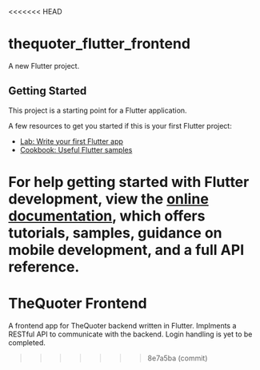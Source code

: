 <<<<<<< HEAD
# thequoter_flutter_frontend

A new Flutter project.

## Getting Started

This project is a starting point for a Flutter application.

A few resources to get you started if this is your first Flutter project:

- [Lab: Write your first Flutter app](https://docs.flutter.dev/get-started/codelab)
- [Cookbook: Useful Flutter samples](https://docs.flutter.dev/cookbook)

For help getting started with Flutter development, view the
[online documentation](https://docs.flutter.dev/), which offers tutorials,
samples, guidance on mobile development, and a full API reference.
=======
# TheQuoter Frontend
A frontend app for TheQuoter backend written in Flutter.
Implments a RESTful API to communicate with the backend. Login handling is yet to be completed.
>>>>>>> 8e7a5ba (commit)
